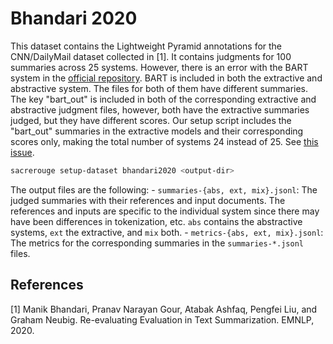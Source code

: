 # Bhandari 2020
This dataset contains the Lightweight Pyramid annotations for the CNN/DailyMail dataset collected in [1].
It contains judgments for 100 summaries across 25 systems.
However, there is an error with the BART system in the [official repository](https://github.com/neulab/REALSumm).
BART is included in both the extractive and abstractive system.
The files for both of them have different summaries.
The key "bart_out" is included in both of the corresponding extractive and abstractive judgment files, however, both have the extractive summaries judged, but they have different scores.
Our setup script includes the "bart_out" summaries in the extractive models and their corresponding scores only, making the total number of systems 24 instead of 25. 
See [this issue](https://github.com/neulab/REALSumm/issues/3).

```bash
sacrerouge setup-dataset bhandari2020 <output-dir>
```

The output files are the following:
    - `summaries-{abs, ext, mix}.jsonl`: The judged summaries with their references and input documents.
    The references and inputs are specific to the individual system since there may have been differences in tokenization, etc.
    `abs` contains the abstractive systems, `ext` the extractive, and `mix` both.
    - `metrics-{abs, ext, mix}.jsonl`: The metrics for the corresponding summaries in the `summaries-*.jsonl` files.
    
## References
[1] Manik Bhandari, Pranav Narayan Gour, Atabak Ashfaq, Pengfei Liu, and Graham Neubig. Re-evaluating Evaluation in Text Summarization. EMNLP, 2020.